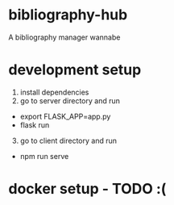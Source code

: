 # bibliography-hub
A bibliography manager wannabe

# development setup
1) install dependencies
2) go to server directory and run
* export FLASK_APP=app.py
* flask run
3) go to client directory and run
* npm run serve

# docker setup - TODO :(

